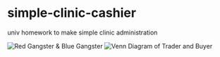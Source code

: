 # simple-clinic-cashier
univ homework to make simple clinic administration

![Red Gangster & Blue Gangster](https://github.com/gre-w/simple-clinic-cashier/assets/137756897/19316b58-e6d2-49fa-821e-0efaf6975bb6)
![Venn Diagram of Trader and Buyer](https://github.com/gre-w/simple-clinic-cashier/assets/137756897/fa60f84e-531c-4266-b72b-385c1b23bcad)


